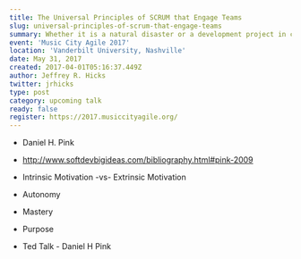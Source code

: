 ```yaml
---
title: The Universal Principles of SCRUM that Engage Teams
slug: universal-principles-of-scrum-that-engage-teams
summary: Whether it is a natural disaster or a development project in crises, engaging team members is critical. Learn the surprising similarities between SCRUM and the crises management standard known as the Incident Command System. Their similarities highlight universal principles for engaging teams.
event: 'Music City Agile 2017'
location: 'Vanderbilt University, Nashville'
date: May 31, 2017
created: 2017-04-01T05:16:37.449Z
author: Jeffrey R. Hicks
twitter: jrhicks
type: post
category: upcoming talk
ready: false
register: https://2017.musiccityagile.org/
---
```


* Daniel H. Pink

 * http://www.softdevbigideas.com/bibliography.html#pink-2009

 * Intrinsic Motivation -vs- Extrinsic Motivation

  * Autonomy

  * Mastery

  * Purpose

 * Ted Talk - Daniel H Pink
